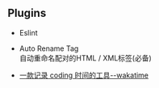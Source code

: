 ## Plugins

- Eslint  

- Auto Rename Tag  
自动重命名配对的HTML / XML标签(必备)

- [一款记录 coding 时间的工具--wakatime](https://learnku.com/articles/5927/a-tool-for-recording-coding-time-wakatime)
